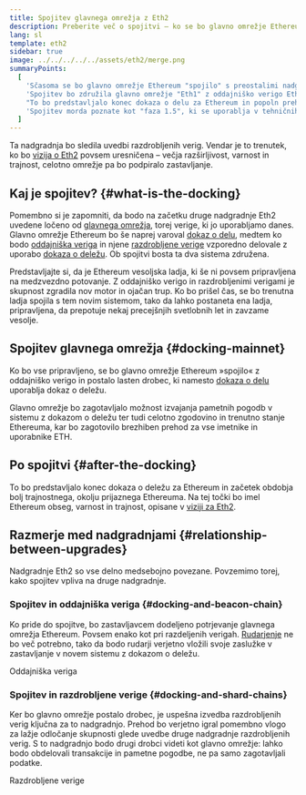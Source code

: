 ```yaml
---
title: Spojitev glavnega omrežja z Eth2
description: Preberite več o spojitvi – ko se bo glavno omrežje Ethereum pridružilo sistemu z dokazom o deležu, ki ga bo usklajevala oddajniška veriga.
lang: sl
template: eth2
sidebar: true
image: ../../../../../assets/eth2/merge.png
summaryPoints:
  [
    'Sčasoma se bo glavno omrežje Ethereum "spojilo" s preostalimi nadgradnjami Eth2.',
    'Spojitev bo združila glavno omrežje "Eth1" z oddajniško verigo Eth2 in sistemom razdrobljenih verig.',
    "To bo predstavljalo konec dokaza o delu za Ethereum in popoln prehod na dokaz o deležu.",
    'Spojitev morda poznate kot "faza 1.5", ki se uporablja v tehničnih načrtih.',
  ]
---
```


<UpgradeStatus date="~2021/22">
    Ta nadgradnja bo sledila uvedbi razdrobljenih verig. Vendar je to trenutek, ko bo <a href="/eth2/vision/">vizija o Eth2</a> povsem uresničena – večja razširljivost, varnost in trajnost, celotno omrežje pa bo podpiralo zastavljanje.
</UpgradeStatus>

## Kaj je spojitev? {#what-is-the-docking}

Pomembno si je zapomniti, da bodo na začetku druge nadgradnje Eth2 uvedene ločeno od [glavnega omrežja](/glossary/#mainnet), torej verige, ki jo uporabljamo danes. Glavno omrežje Ethereum bo še naprej varoval [dokaz o delu](/developers/docs/consensus-mechanisms/pow/), medtem ko bodo [oddajniška veriga](/eth2/beacon-chain/) in njene [razdrobljene verige](/eth2/shard-chains/) vzporedno delovale z uporabo [dokaza o deležu](/developers/docs/consensus-mechanisms/pos/). Ob spojitvi bosta ta dva sistema združena.

Predstavljajte si, da je Ethereum vesoljska ladja, ki še ni povsem pripravljena na medzvezdno potovanje. Z oddajniško verigo in razdrobljenimi verigami je skupnost zgradila nov motor in ojačan trup. Ko bo prišel čas, se bo trenutna ladja spojila s tem novim sistemom, tako da lahko postaneta ena ladja, pripravljena, da prepotuje nekaj precejšnjih svetlobnih let in zavzame vesolje.

## Spojitev glavnega omrežja {#docking-mainnet}

Ko bo vse pripravljeno, se bo glavno omrežje Ethereum »spojilo« z oddajniško verigo in postalo lasten drobec, ki namesto [dokaza o delu](/developers/docs/consensus-mechanisms/pow/) uporablja dokaz o deležu.

Glavno omrežje bo zagotavljalo možnost izvajanja pametnih pogodb v sistemu z dokazom o deležu ter tudi celotno zgodovino in trenutno stanje Ethereuma, kar bo zagotovilo brezhiben prehod za vse imetnike in uporabnike ETH.

<!-- ### Improving mainnet

Before mainnet docks with the new eth2 system, it’s probably worthwhile sorting some of the issues that are in flight – often referred to as Ethereum1.x.

These include Improvements for

- **End users**: like [EIP-1559](https://eips.ethereum.org/EIPS/eip-1559) which changes the way users bid for blockspace. In other words, making transaction fees more efficient for end users.
- **Client runners**: making running clients more sustainable by capping disk space requirements.
- **Developers**: upgrading the EVM to be more flexible.

Plus many more.

[More on Ethereum1.x](/en/learn/#eth-1x)

These improvements all have a place in Eth2 so it’s likely that their progress may affect the timing of the docking. -->

## Po spojitvi {#after-the-docking}

To bo predstavljalo konec dokaza o deležu za Ethereum in začetek obdobja bolj trajnostnega, okolju prijaznega Ethereuma. Na tej točki bo imel Ethereum obseg, varnost in trajnost, opisane v [viziji za Eth2](/eth2/vision/).

## Razmerje med nadgradnjami {#relationship-between-upgrades}

Nadgradnje Eth2 so vse delno medsebojno povezane. Povzemimo torej, kako spojitev vpliva na druge nadgradnje.

### Spojitev in oddajniška veriga {#docking-and-beacon-chain}

Ko pride do spojitve, bo zastavljavcem dodeljeno potrjevanje glavnega omrežja Ethereum. Povsem enako kot pri razdeljenih verigah. [Rudarjenje](/developers/docs/consensus-mechanisms/pow/mining/) ne bo več potrebno, tako da bodo rudarji verjetno vložili svoje zaslužke v zastavljanje v novem sistemu z dokazom o deležu.

<ButtonLink to="/eth2/beacon-chain/">Oddajniška veriga</ButtonLink>

### Spojitev in razdrobljene verige {#docking-and-shard-chains}

Ker bo glavno omrežje postalo drobec, je uspešna izvedba razdrobljenih verig ključna za to nadgradnjo. Prehod bo verjetno igral pomembno vlogo za lažje odločanje skupnosti glede uvedbe druge nadgradnje razdrobljenih verig. S to nadgradnjo bodo drugi drobci videti kot glavno omrežje: lahko bodo obdelovali transakcije in pametne pogodbe, ne pa samo zagotavljali podatke.

<ButtonLink to="/eth2/shard-chains/">Razdrobljene verige</ButtonLink>
